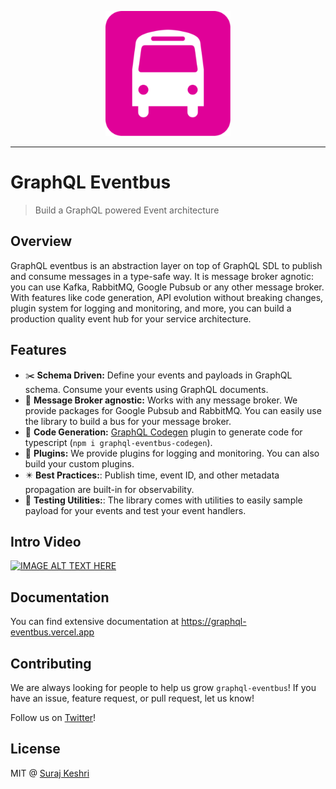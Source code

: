 <p align="center"><img src="website/static/img/logo-large.png" width="200"/></p>

---

# GraphQL Eventbus

> Build a GraphQL powered Event architecture

## Overview

GraphQL eventbus is an abstraction layer on top of GraphQL SDL to publish and consume messages in a type-safe way. It is message broker agnotic: you can use Kafka, RabbitMQ, Google Pubsub or any other message broker. With features like code generation, API evolution without breaking changes, plugin system for logging and monitoring, and more, you can build a production quality event hub for your service architecture.

## Features

- ✂️ **Schema Driven:** Define your events and payloads in GraphQL schema. Consume your events using GraphQL documents.
- 🤝 **Message Broker agnostic:** Works with any message broker. We provide packages for Google Pubsub and RabbitMQ. You can easily use the library to build a bus for your message broker.
- 🚀 **Code Generation:** <a href="https://www.graphql-code-generator.com/">GraphQL Codegen</a>
  plugin to generate code for typescript (`npm i graphql-eventbus-codegen`).
- 🎯 **Plugins:** We provide plugins for logging and monitoring. You can also build your custom plugins.
- ✴️ **Best Practices:**: Publish time, event ID, and other metadata propagation are built-in for observability.
- 🤖 **Testing Utilities:**: The library comes with utilities to easily sample payload for your events and test your event handlers.

## Intro Video

[![IMAGE ALT TEXT HERE](https://img.youtube.com/vi/XLbShOmkKk0/0.jpg)](https://www.youtube.com/watch?v=XLbShOmkKk0)

## Documentation

You can find extensive documentation at <a href="https://graphql-eventbus.vercel.app/" target="_blank">https://graphql-eventbus.vercel.app</a>

## Contributing

We are always looking for people to help us grow `graphql-eventbus`! If you have an issue, feature request, or pull request, let us know!

Follow us on [Twitter](https://twitter.com/GraphqlEventbus)!

## License

MIT @ [Suraj Keshri](https://twitter.com/quantdaddy)
